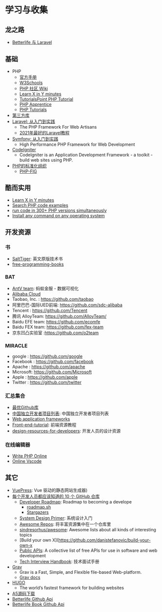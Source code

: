 # 学习与收集

## 龙之路

  - [Betterlife 与 Laravel](BLB.md)

## 基础

  - PHP
    - [官方手册](https://www.php.net/)
    - [W3Schools](https://www.w3schools.com/php/)
    - [PHP 社区 Wiki](https://learnku.com/php/wikis)
    - [Learn X in Y minutes](https://learnxinyminutes.com/docs/php/)
    - [TutorialsPoint PHP Tutorial](https://www.tutorialspoint.com/php/index.htm)
    - [PHP Apprentice](https://phpapprentice.com/)
    - [PHP Tutorials](https://www.geeksforgeeks.org/php-tutorials/)
  - [第三方库](APP.md)
  - [Laravel: 从入门到实践](Laravel.md) 
    - The PHP Framework For Web Artisans
    - [2021年最好的Laravel教程](Laravel2021.md)
  - [Symfony: 从入门到实践](SYMFONY.md)
    - High Performance PHP Framework for Web Development 
  - [CodeIgniter](https://codeigniter.com/user_guide/)
    - CodeIgniter is an Application Development Framework - a toolkit - build web sites using PHP.
  - [PHP的标准化组织](https://www.php-fig.org)
    - [PHP-FIG](https://github.com/php-fig/fig-standards)

## 酷而实用

  - [Learn X in Y minutes](https://learnxinyminutes.com/docs/php/)
  - [Search PHP code examples](https://hotexamples.com/)
  - [run code in 300+ PHP versions simultaneously](https://3v4l.org/)
  - [Install any command on any operating system](https://command-not-found.com/)

## 开发资源

### 书
  
  * [SaltTiger](https://salttiger.com/): 英文原版技术书
  * [free-programming-books](https://ebookfoundation.github.io/free-programming-books/books/free-programming-books-zh.html)

### BAT

  * [AntV team](https://github.com/antvis): 蚂蚁金服 - 数据可视化
  * [Alibaba Cloud](https://github.com/aliyun)
  * Taobao, Inc.  : https://github.com/taobao
  * 阿里巴巴-国际UED前端: https://github.com/sdc-alibaba
  * Tencent       : https://github.com/Tencent
  * 腾讯 AlloyTeam: https://github.com/AlloyTeam/
  * Baidu EFE team: https://github.com/ecomfe
  * Baidu FEX team: https://github.com/fex-team
  * 京东凹凸实验室 :https://github.com/o2team

### MIRACLE

  * google   : https://github.com/google
  * Facebook : https://github.com/facebook
  * Apache   : https://github.com/apache
  * Microsoft: https://github.com/Microsoft
  * Apple    : https://github.com/apple
  * Twitter  : https://github.com/twitter

### 汇总集合

  * [最优Github库](https://github.com/search?o=desc&q=stars%3A%3E100000&s=stars&type=Repositories)
  * [中国独立开发者项目列表](https://github.com/1c7/chinese-independent-developer): 中国独立开发者项目列表
  * [Web application frameworks](https://github.com/showcases/web-application-frameworks)
  * [Front-end-tutorial](https://github.com/nicejade/Front-end-tutorial): 前端资源教程
  * [design-resources-for-developers](https://github.com/bradtraversy/design-resources-for-developers): 开发人员的设计资源

### 在线编辑器

  * [Write PHP Online](https://www.writephponline.com/)
  * [Online Vscode](https://github.dev/skygreen2001/betterlife)

## 其它
  - [VuePress](https://vuepress.vuejs.org/zh/): Vue 驱动的静态网站生成器)
  - [每个开发人员都应该知道的 10 个 GitHub 仓库](https://segmentfault.com/a/1190000040055173code)
    - [Developer Roadmap](https://github.com/kamranahmedse/developer-roadmap): Roadmap to becoming a develope
      - [roadmap.sh](https://roadmap.sh/)
      - [Stargazers](https://github.com/kamranahmedse/developer-roadmap/stargazers)
    - [System Design Primer](https://github.com/donnemartin/system-design-primer): 系统设计入门
    - [Awesome Repos](https://github.com/pawelborkar/awesome-repos): 将丰富资源集中在一个仓库里
    - [sindresorhus/awesome](https://github.com/sindresorhus/awesome): Awesome lists about all kinds of interesting topics
    - [Build your own X](https://github.com/danistefanovic/build-your-own-x
    - [Public APIs](https://github.com/public-apis/public-apis): A collective list of free APIs for use in software and web development
    - [Tech Interview Handbook](https://github.com/yangshun/tech-interview-handbook): 技术面试手册
  - [Grav](https://getgrav.org/) 
    - Grav is a Fast, Simple, and Flexible file-based Web-platform.
    - [Grav docs](https://learn.getgrav.org/)
  - [HUGO](https://gohugo.io/)
    - The world’s fastest framework for building websites
  - [A5源码下载](https://www.a5xiazai.com/)
  - [Betterlife Github Api](https://api.github.com/repos/skygreen2001/betterlife/commits?per_page=10&sha=master)
  - [Betterlife Book Github Api](https://api.github.com/repos/skygreen2001/betterlife.book/commits?per_page=10&sha=master)
